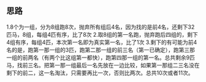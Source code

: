 ## 思路
1.8个为一组，分为8组跑8次，抛弃所有组后4名，因为找的是前4名，还剩下32匹马，8组，每组4匹有序，比了8次
2.取8组的第一名跑，抛弃跑后四组的，剩下4组有序，每组4匹，本次第一名即为真实第一名，比了1次
3.剩下的有可能为前4名的是，跑第一那一组的3匹，跑第二那一组的前三名（第一已确定），跑第三那一组的前两名（有两个比这组第一都快），跑第四那一组的第一名。总共剩余9匹马，找前三名。把第一那一组最后一名先放在一边比较，如果第一那组二三名没在剩下的前二，这一名淘汰，只需要再比一次，否则比两次。总共10次或者11次。






